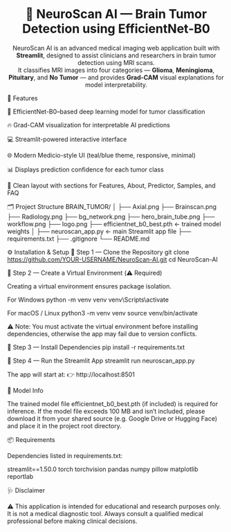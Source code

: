 <h1 align="center">🧠 NeuroScan AI — Brain Tumor Detection using EfficientNet-B0</h1> <p align="center"> NeuroScan AI is an advanced medical imaging web application built with <b>Streamlit</b>, designed to assist clinicians and researchers in brain tumor detection using MRI scans.<br> It classifies MRI images into four categories — <b>Glioma</b>, <b>Meningioma</b>, <b>Pituitary</b>, and <b>No Tumor</b> — and provides <b>Grad-CAM</b> visual explanations for model interpretability. </p>
🚀 Features

🧩 EfficientNet-B0–based deep learning model for tumor classification

🔥 Grad-CAM visualization for interpretable AI predictions

💻 Streamlit-powered interactive interface

🌐 Modern Medicio-style UI (teal/blue theme, responsive, minimal)

📊 Displays prediction confidence for each tumor class

🧾 Clean layout with sections for Features, About, Predictor, Samples, and FAQ

🗂️ Project Structure
BRAIN_TUMOR/
│
├── Axial.png
├── Brainscan.png
├── Radiology.png
├── bg_network.png
├── hero_brain_tube.png
├── workflow.png
├── logo.png
├── efficientnet_b0_best.pth        ← trained model weights
│
├── neuroscan_app.py                 ← main Streamlit app file
├── requirements.txt
├── .gitignore
└── README.md

⚙️ Installation & Setup
🧭 Step 1 — Clone the Repository
git clone https://github.com/YOUR-USERNAME/NeuroScan-AI.git
cd NeuroScan-AI

🧭 Step 2 — Create a Virtual Environment (⚠️ Required)

Creating a virtual environment ensures package isolation.

For Windows
python -m venv venv
venv\Scripts\activate

For macOS / Linux
python3 -m venv venv
source venv/bin/activate


⚠️ Note: You must activate the virtual environment before installing dependencies, otherwise the app may fail due to version conflicts.

🧭 Step 3 — Install Dependencies
pip install -r requirements.txt

🧭 Step 4 — Run the Streamlit App
streamlit run neuroscan_app.py


The app will start at:
👉 http://localhost:8501

🧩 Model Info

The trained model file efficientnet_b0_best.pth (if included) is required for inference.
If the model file exceeds 100 MB and isn’t included, please download it from your shared source (e.g. Google Drive or Hugging Face) and place it in the project root directory.

📦 Requirements

Dependencies listed in requirements.txt:

streamlit==1.50.0
torch
torchvision
pandas
numpy
pillow
matplotlib
reportlab


🩺 Disclaimer

⚠️ This application is intended for educational and research purposes only.
It is not a medical diagnostic tool. Always consult a qualified medical professional before making clinical decisions.
